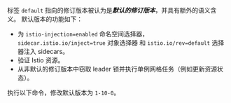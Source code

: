 ---
---
标签 `default` 指向的修订版本被认为是***默认的修订版本***，并具有额外的语义含义。
默认版本的功能如下：

- 为 `istio-injection=enabled` 命名空间选择器，`sidecar.istio.io/inject=true` 对象选择器
  和 `istio.io/rev=default` 选择器注入 sidecars。
- 验证 Istio 资源。
- 从非默认的修订版本中窃取 leader 锁并执行单例网格任务（例如更新资源状态）。

执行以下命令，修改默认版本为 `1-10-0`。
